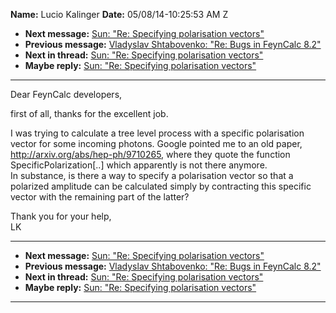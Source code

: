 **Name:** Lucio Kalinger
**Date:** 05/08/14-10:25:53 AM Z

  - **Next message:** [Sun: "Re: Specifying polarisation
    vectors"](0772.html)
  - **Previous message:** [Vladyslav Shtabovenko: "Re: Bugs in FeynCalc
    8.2"](0770.html)
  - **Next in thread:** [Sun: "Re: Specifying polarisation
    vectors"](0772.html)
  - **Maybe reply:** [Sun: "Re: Specifying polarisation
    vectors"](0772.html)

-----

Dear FeynCalc developers,  

first of all, thanks for the excellent job.  

I was trying to calculate a tree level process with a specific
polarisation vector for some incoming photons. Google pointed me to an
old paper, <http://arxiv.org/abs/hep-ph/9710265>, where they quote the
function SpecificPolarization[..] which apparently is not there
anymore.  
In substance, is there a way to specify a polarisation vector so that a
polarized amplitude can be calculated simply by contracting this
specific vector with the remaining part of the latter?  

Thank you for your help,  
LK  

-----

  - **Next message:** [Sun: "Re: Specifying polarisation
    vectors"](0772.html)
  - **Previous message:** [Vladyslav Shtabovenko: "Re: Bugs in FeynCalc
    8.2"](0770.html)
  - **Next in thread:** [Sun: "Re: Specifying polarisation
    vectors"](0772.html)
  - **Maybe reply:** [Sun: "Re: Specifying polarisation
    vectors"](0772.html)

-----

